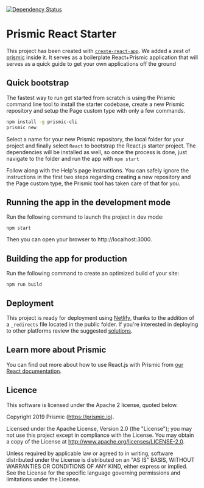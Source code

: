 [![Dependency Status](https://david-dm.org/prismicio/reactjs-starter.svg)](https://david-dm.org/prismicio/reactjs-starter)

# Prismic React Starter
This project has been created with [`create-react-app`](https://github.com/facebookincubator/create-react-app). We added a zest of [prismic](https://github.com/prismicio/javascript-kit) inside it. It serves as a boilerplate React+Prismic application that will serves as a quick guide to get your own applications off the ground

## Quick bootstrap
The fastest way to run get started from scratch is using the Prismic command line tool to install the starter codebase, create a new Prismic repository and setup the Page custom type with only a few commands.
```bash
npm install -g prismic-cli
prismic new
```
Select a name for your new Prismic repository, the local folder for your project and finally select `React` to bootstrap the React.js starter project. The dependencies will be installed as well, so once the process is done, just navigate to the folder and run the app with `npm start`

Follow along with the Help's page instructions. You can safely ignore the instructions in the first two steps regarding creating a new repository and the Page custom type, the Prismic tool has taken care of that for you.

## Running the app in the development mode
Run the following command to launch the project in dev mode:
```
npm start
```
Then you can open your browser to http://localhost:3000.

## Building the app for production
Run the following command to create an optimized build of your site:
```
npm run build
```

## Deployment
This project is ready for deployment using [Netlify](https://www.netlify.com), thanks to the addition of a `_redirects` file located in the public folder. If you're interested in deploying to other platforms review the suggested [solutions](https://facebook.github.io/create-react-app/docs/deployment).

## Learn more about Prismic

You can find out more about how to use React.js with Prismic from [our React documentation](https://prismic.io/docs/reactjs/getting-started/getting-started-from-scratch).

## Licence

This software is licensed under the Apache 2 license, quoted below.

Copyright 2019 Prismic (https://prismic.io).

Licensed under the Apache License, Version 2.0 (the "License"); you may not use this project except in compliance with the License. You may obtain a copy of the License at http://www.apache.org/licenses/LICENSE-2.0.

Unless required by applicable law or agreed to in writing, software distributed under the License is distributed on an "AS IS" BASIS, WITHOUT WARRANTIES OR CONDITIONS OF ANY KIND, either express or implied. See the License for the specific language governing permissions and limitations under the License.
